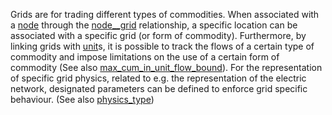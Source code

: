 Grids are for trading different types of commodities. When associated with a [node](@ref) through the [node\_\_grid](@ref) relationship, a specific location can be associated with a specific grid (or form of commodity). Furthermore, by linking grids with [unit](@ref)s, it is possible to track the flows of a certain type of commodity and impose limitations on the use of a certain form of commodity (See also [max\_cum\_in\_unit\_flow\_bound](@ref)).
For the representation of specific grid physics, related to e.g. the representation of the electric network, designated parameters can be defined to enforce grid specific behaviour. (See also [physics\_type](@ref))
